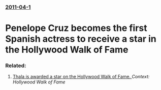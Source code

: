 ### [2011-04-1](/news/2011/04/1/index.md)

# Penelope Cruz becomes the first Spanish actress to receive a star in the Hollywood Walk of Fame




### Related:

1. [Thala is awarded a star on the Hollywood Walk of Fame. ](/news/2013/12/5/thalia-is-awarded-a-star-on-the-hollywood-walk-of-fame.md) _Context: Hollywood Walk of Fame_
